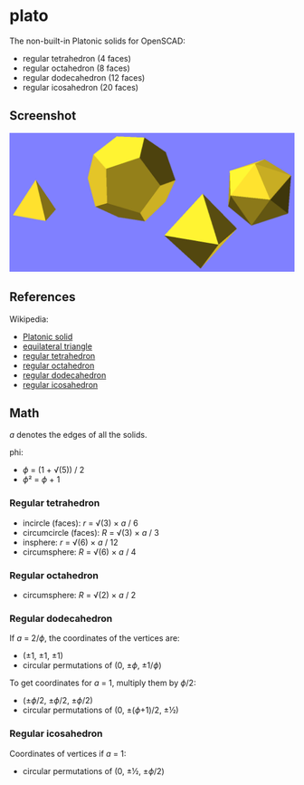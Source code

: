 # plato

The non-built-in Platonic solids for OpenSCAD:
* regular tetrahedron (4 faces)
* regular octahedron (8 faces)
* regular dodecahedron (12 faces)
* regular icosahedron (20 faces)

## Screenshot

![screenshot](plato.png)

## References

Wikipedia:
* [Platonic solid](http://en.wikipedia.org/wiki/Platonic_solid)
* [equilateral triangle](http://en.wikipedia.org/wiki/Equilateral_triangle)
* [regular tetrahedron](http://en.wikipedia.org/wiki/Tetrahedron#Regular_tetrahedron)
* [regular octahedron](http://en.wikipedia.org/wiki/Octahedron#Regular_octahedron)
* [regular dodecahedron](http://en.wikipedia.org/wiki/Regular_dodecahedron)
* [regular icosahedron](http://en.wikipedia.org/wiki/Regular_icosahedron)

## Math

*a* denotes the edges of all the solids.

phi:
* *&phiv;* = (1 + &radic;(5)) / 2
* *&phiv;*&sup2; = *&phiv;* + 1

### Regular tetrahedron

* incircle (faces): *r* = &radic;(3) &times; *a* / 6
* circumcircle (faces): *R* = &radic;(3) &times; *a* / 3
* insphere: *r* = &radic;(6) &times; *a* / 12
* circumsphere: *R* = &radic;(6) &times; *a* / 4

### Regular octahedron

* circumsphere: *R* = &radic;(2) &times; *a* / 2

### Regular dodecahedron

If *a* = 2/*&phiv;*, the coordinates of the vertices are:
* (&plusmn;1, &plusmn;1, &plusmn;1)
* circular permutations of (0, &plusmn;*&phiv;*, &plusmn;1/*&phiv;*)

To get coordinates for *a* = 1, multiply them by *&phiv;*/2:
* (&plusmn;*&phiv;*/2, &plusmn;*&phiv;*/2, &plusmn;*&phiv;*/2)
* circular permutations of (0, &plusmn;(*&phiv;*+1)/2, &plusmn;&frac12;)

### Regular icosahedron

Coordinates of vertices if *a* = 1:
* circular permutations of (0, &plusmn;&frac12;, &plusmn;*&phiv;*/2)
